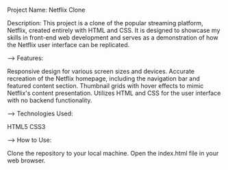 Project Name: Netflix Clone

Description:
This project is a clone of the popular streaming platform, Netflix, created entirely with HTML and CSS. It is designed to showcase my skills in front-end web development and serves as a demonstration of how the Netflix user interface can be replicated.

--> Features:

Responsive design for various screen sizes and devices.
Accurate recreation of the Netflix homepage, including the navigation bar and featured content section.
Thumbnail grids with hover effects to mimic Netflix's content presentation.
Utilizes HTML and CSS for the user interface with no backend functionality.


--> Technologies Used:

HTML5
CSS3

--> How to Use:

Clone the repository to your local machine.
Open the index.html file in your web browser.
